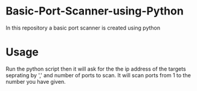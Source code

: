 # Basic-Port-Scanner-using-Python
In this repository a basic port scanner is created using python
# Usage
Run the python script then it will ask for the the ip address of the targets seprating by ',' and number of ports to scan.
It will scan ports from 1 to the number you have given.
